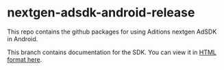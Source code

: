# nextgen-adsdk-android-release
This repo contains the github packages for using Aditions nextgen AdSDK in Android.

This branch contains documentation for the SDK. You can view it in [HTML format here](https://vm-mobile-sdk.github.io/nextgen-adsdk-android-release/).